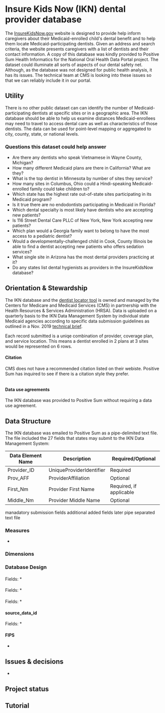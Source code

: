 # Insure Kids Now (IKN) dental provider database

The [InsureKidsNow.gov](https://www.insurekidsnow.gov/) website is designed to provide help inform caregivers about their Medicaid-enrolled child's dental benefit and to help them locate Medicaid-participating dentists. Given an address and search criteria, the website presents caregivers with a list of dentists and their contact information. A copy of this database was kindly provided to Positive Sum Health Informatics for the National Oral Health Data Portal project. The dataset could illuminate all sorts of aspects of our dental safety net. Although, as the database was not designed for public health analysis, it has its issues. The technical team at CMS is looking into these issues so that we can reliably include it in our portal. 

## Utility

There is no other public dataset can can identify the number of Medicaid-participating dentists at specific sites or in a geographic area. The IKN database should be able to help us examine distances Medicaid-enrollees may need to travel to access dental care as well as characteristics of those dentists. The data can be used for point-level mapping or aggregated to city, county, state, or national levels.

### Questions this dataset could help answer

* Are there any dentists who speak Vietnamese in Wayne County, Michigan?
* How many different Medicaid plans are there in California? What are they?
* What is the top dentist in Minnesota by number of sites they service? 
* How many sites in Columbus, Ohio could a Hindi-speaking Medicaid-enrolled family could take children to?
* Which state has the highest rate out-of-state sites participating in its Medicaid program?
* Is it true there are no endodontists participating in Medicaid in Florida?
* Which dental specialty is most likely have dentists who are accepting new patients?
* Is 116 Street Dental Care PLLC of New York, New York accepting new patients?
* Which plan would a Georgia family want to belong to have the most access to a pediatric dentist?
* Would a developmentally-challenged child in Cook, County Illinois be able to find a dentist accepting new patients who offers sedation services?
* What single site in Arizona has the most dental providers practicing at it?
* Do any states list dental hygienists as providers in the InsureKidsNow database?


## Orientation & Stewardship  

The IKN database and the [dentist locator tool](https://www.insurekidsnow.gov/find-a-dentist/index.html) is owned and managed by the Centers for Medicare and Medicaid Services (CMS) in partnership with the Health Resources & Services Administration (HRSA). Data is uploaded on a quarterly basis to the IKN Data Management System by individual state Medicaid agencies according to specific data submission guidelines as outlined in a Nov. 2019 [technical brief](https://github.com/PositiveSumData/NationalOralHealthDataPortal/blob/master/Data/InsureKidsNow/Insure%20Kids%20Now%20Technical%20Guidance_November%202019.pdf). 

Each record submitted is a uniqe combination of provider, coverage plan, and service location. This means a dentist enrolled in 2 plans at 3 sites would be represented on 6 rows. 

#### Citation

CMS does not have a recommended citation listed on their webiste. Positive Sum has inquired to see if there is a citation style they prefer.
```

```

#### Data use agreements

The IKN database was provided to Positive Sum without requiring a data use agreement.

## Data Structure

The IKN database was emailed to Positive Sum as a pipe-delimited text file. The file included the 27 fields that states may submit to the IKN Data Management System:


| Data Element Name | Description | Required/Optional |
| ----------------- | ----------- | ----------------- |
| Provider_ID | UniqueProviderIdentifier | Required |
| Prov_AFF | ProviderAffiliation | Optional |
| First_Nm | Provider First Name | Required, if applicable |
| Middle_Nm | Provider Middle Name | Optional |

manadatory submission fields
additional added fields later
pipe separated text file

### Measures



* 



### Dimensions


### Database Design


#### 

Fields:
*
#### 


Fields:
* 

#### 


Fields:
* 

#### source_data_id 


Fields:
* 
#### FIPS

* 

## Issues & decisions
* 
## Project status


## Tutorial

